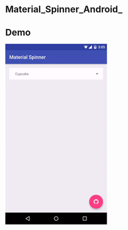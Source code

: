 # Material_Spinner_Android_
# Demo 
![](https://github.com/bulbulhossen/Material_Spinner_Android_/blob/master/demo.gif?raw=true)
